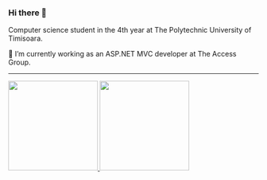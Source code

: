 
<!--
**adelingabriel08/adelingabriel08** is a ✨ _special_ ✨ repository because its `README.md` (this file) appears on your GitHub profile.

Here are some ideas to get you started:


- 🌱 I’m currently learning ...
- 👯 I’m looking to collaborate on ...
- 🤔 I’m looking for help with ...
- 💬 Ask me about ...
- 📫 How to reach me: ...
- 😄 Pronouns: ...
- ⚡ Fun fact: ...
-->

### Hi there 👋

<p>Computer science student in the 4th year at The Polytechnic University of Timisoara.</p>
<p>🔭 I’m currently working as an ASP.NET MVC developer at The Access Group.</p>


***

<div>
<a href="https://github.com/adelingabriel08">
  <img src="https://github-readme-stats.vercel.app/api?username=adelingabriel08&show_icons=true&hide_border=true&include_all_commits=true&count_private=true&theme=gradient" height="180" />
</a>

<a href="https://github.com/adelingabriel08">
  <img src="https://github-readme-stats.vercel.app/api/top-langs/?username=adelingabriel08&layout=compact&langs_count=5&theme=gradient" height="180" />
</a>
</div>
